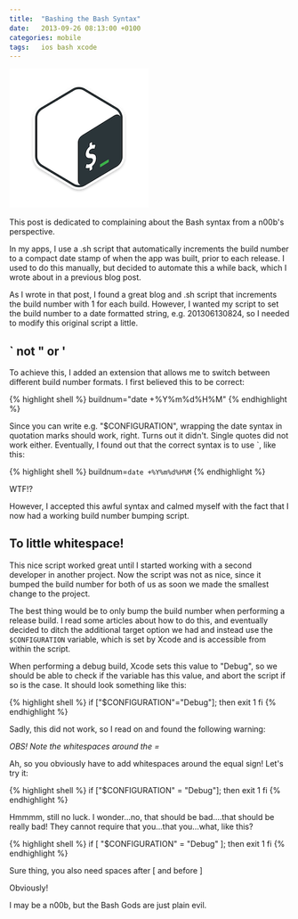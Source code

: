 ```yaml
---
title:  "Bashing the Bash Syntax"
date: 	2013-09-26 08:13:00 +0100
categories: mobile
tags: 	ios bash xcode
---
```



![Bash icon](/assets/img/blog/2013-09-26-bash.png)

This post is dedicated to complaining about the Bash syntax from a n00b's perspective.

In my apps, I use a .sh script that automatically increments the build number to
a compact date stamp of when the app was built, prior to each release. I used to
do this manually, but decided to automate this a while back, which I wrote about
in a previous blog post.

As I wrote in that post, I found a great blog and .sh script that increments the
build number with 1 for each build. However, I wanted my script to set the build
number to a date formatted string, e.g. 201306130824, so I needed to modify this
original script a little.



## ` not " or '

To achieve this, I added an extension that allows me to switch between different
build number formats. I first believed this to be correct:


{% highlight shell %}
buildnum="date +%Y%m%d%H%M"
{% endhighlight %}


Since you can write e.g. "$CONFIGURATION", wrapping the date syntax in quotation
marks should work, right. Turns out it didn't. Single quotes did not work either.
Eventually, I found out that the correct syntax is to use `, like this:


{% highlight shell %}
buildnum=`date +%Y%m%d%H%M`
{% endhighlight %}


WTF!?

However, I accepted this awful syntax and calmed myself with the fact that I now
had a working build number bumping script.



## To little whitespace!

This nice script worked great until I started working with a second developer in
another project. Now the script was not as nice, since it bumped the build number
for both of us as soon we made the smallest change to the project.

The best thing would be to only bump the build number when performing a release
build. I read some articles about how to do this, and eventually decided to ditch
the additional target option we had and instead use the `$CONFIGURATION` variable,
which is set by Xcode and is accessible from within the script.

When performing a debug build, Xcode sets this value to "Debug", so we should be
able to check if the variable has this value, and abort the script if so is the
case. It should look something like this:


{% highlight shell %}
if ["$CONFIGURATION"="Debug"]; then
    exit 1
fi
{% endhighlight %}


Sadly, this did not work, so I read on and found the following warning:

*OBS! Note the whitespaces around the =*

Ah, so you obviously have to add whitespaces around the equal sign! Let's try it:


{% highlight shell %}
if ["$CONFIGURATION" = "Debug"]; then
    exit 1
fi
{% endhighlight %}


Hmmmm, still no luck. I wonder...no, that should be bad....that should be really
bad! They cannot require that you...that you...what, like this?


{% highlight shell %}
if [ "$CONFIGURATION" = "Debug" ]; then
   exit 1
fi
{% endhighlight %}


Sure thing, you also need spaces after [ and before ]

Obviously!

I may be a n00b, but the Bash Gods are just plain evil.





